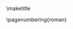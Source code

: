 <!-- This sets the page style and numbering for preliminary sections. -->

<!-- This generates the title page from the information given above. -->
\maketitle

<!-- 
%% There should be NOTHING between the title page and abstract.
%% However, if your document is two-sided and you want the abstract
%% _not_ to appear on the back of the title page, then include the
%% following line. 
\cleardoublepage 
-->

\pagenumbering{roman}

